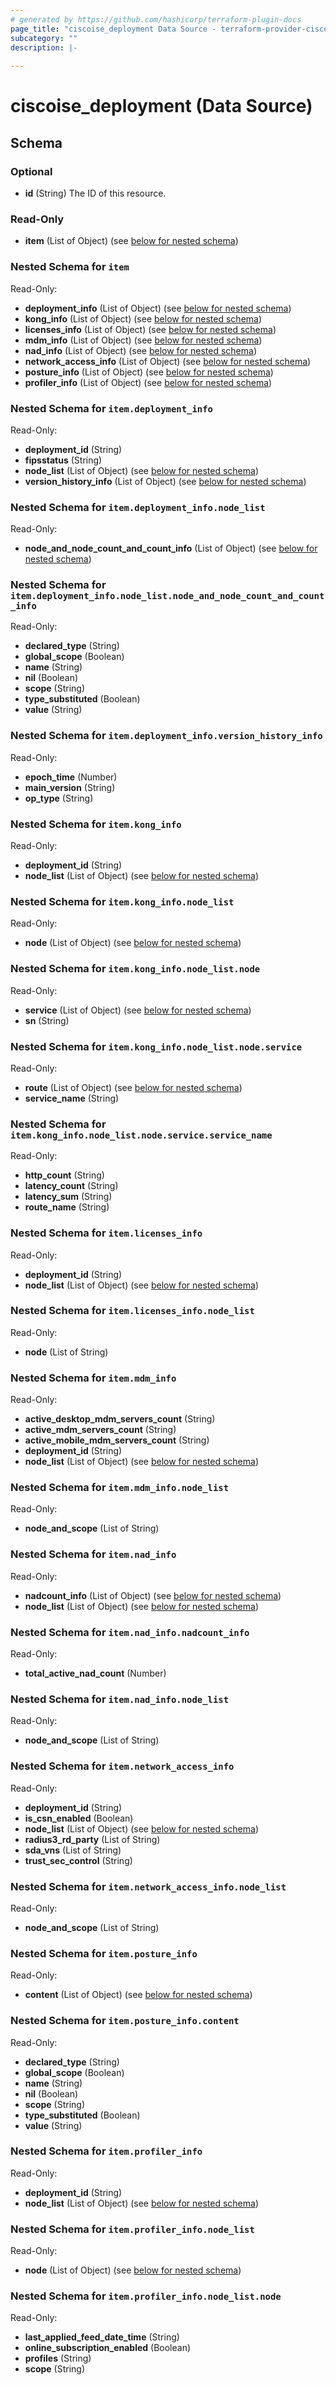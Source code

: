 ```yaml
---
# generated by https://github.com/hashicorp/terraform-plugin-docs
page_title: "ciscoise_deployment Data Source - terraform-provider-ciscoise"
subcategory: ""
description: |-
  
---
```


# ciscoise_deployment (Data Source)





<!-- schema generated by tfplugindocs -->
## Schema

### Optional

- **id** (String) The ID of this resource.

### Read-Only

- **item** (List of Object) (see [below for nested schema](#nestedatt--item))

<a id="nestedatt--item"></a>
### Nested Schema for `item`

Read-Only:

- **deployment_info** (List of Object) (see [below for nested schema](#nestedobjatt--item--deployment_info))
- **kong_info** (List of Object) (see [below for nested schema](#nestedobjatt--item--kong_info))
- **licenses_info** (List of Object) (see [below for nested schema](#nestedobjatt--item--licenses_info))
- **mdm_info** (List of Object) (see [below for nested schema](#nestedobjatt--item--mdm_info))
- **nad_info** (List of Object) (see [below for nested schema](#nestedobjatt--item--nad_info))
- **network_access_info** (List of Object) (see [below for nested schema](#nestedobjatt--item--network_access_info))
- **posture_info** (List of Object) (see [below for nested schema](#nestedobjatt--item--posture_info))
- **profiler_info** (List of Object) (see [below for nested schema](#nestedobjatt--item--profiler_info))

<a id="nestedobjatt--item--deployment_info"></a>
### Nested Schema for `item.deployment_info`

Read-Only:

- **deployment_id** (String)
- **fipsstatus** (String)
- **node_list** (List of Object) (see [below for nested schema](#nestedobjatt--item--deployment_info--node_list))
- **version_history_info** (List of Object) (see [below for nested schema](#nestedobjatt--item--deployment_info--version_history_info))

<a id="nestedobjatt--item--deployment_info--node_list"></a>
### Nested Schema for `item.deployment_info.node_list`

Read-Only:

- **node_and_node_count_and_count_info** (List of Object) (see [below for nested schema](#nestedobjatt--item--deployment_info--node_list--node_and_node_count_and_count_info))

<a id="nestedobjatt--item--deployment_info--node_list--node_and_node_count_and_count_info"></a>
### Nested Schema for `item.deployment_info.node_list.node_and_node_count_and_count_info`

Read-Only:

- **declared_type** (String)
- **global_scope** (Boolean)
- **name** (String)
- **nil** (Boolean)
- **scope** (String)
- **type_substituted** (Boolean)
- **value** (String)



<a id="nestedobjatt--item--deployment_info--version_history_info"></a>
### Nested Schema for `item.deployment_info.version_history_info`

Read-Only:

- **epoch_time** (Number)
- **main_version** (String)
- **op_type** (String)



<a id="nestedobjatt--item--kong_info"></a>
### Nested Schema for `item.kong_info`

Read-Only:

- **deployment_id** (String)
- **node_list** (List of Object) (see [below for nested schema](#nestedobjatt--item--kong_info--node_list))

<a id="nestedobjatt--item--kong_info--node_list"></a>
### Nested Schema for `item.kong_info.node_list`

Read-Only:

- **node** (List of Object) (see [below for nested schema](#nestedobjatt--item--kong_info--node_list--node))

<a id="nestedobjatt--item--kong_info--node_list--node"></a>
### Nested Schema for `item.kong_info.node_list.node`

Read-Only:

- **service** (List of Object) (see [below for nested schema](#nestedobjatt--item--kong_info--node_list--node--service))
- **sn** (String)

<a id="nestedobjatt--item--kong_info--node_list--node--service"></a>
### Nested Schema for `item.kong_info.node_list.node.service`

Read-Only:

- **route** (List of Object) (see [below for nested schema](#nestedobjatt--item--kong_info--node_list--node--service--route))
- **service_name** (String)

<a id="nestedobjatt--item--kong_info--node_list--node--service--route"></a>
### Nested Schema for `item.kong_info.node_list.node.service.service_name`

Read-Only:

- **http_count** (String)
- **latency_count** (String)
- **latency_sum** (String)
- **route_name** (String)






<a id="nestedobjatt--item--licenses_info"></a>
### Nested Schema for `item.licenses_info`

Read-Only:

- **deployment_id** (String)
- **node_list** (List of Object) (see [below for nested schema](#nestedobjatt--item--licenses_info--node_list))

<a id="nestedobjatt--item--licenses_info--node_list"></a>
### Nested Schema for `item.licenses_info.node_list`

Read-Only:

- **node** (List of String)



<a id="nestedobjatt--item--mdm_info"></a>
### Nested Schema for `item.mdm_info`

Read-Only:

- **active_desktop_mdm_servers_count** (String)
- **active_mdm_servers_count** (String)
- **active_mobile_mdm_servers_count** (String)
- **deployment_id** (String)
- **node_list** (List of Object) (see [below for nested schema](#nestedobjatt--item--mdm_info--node_list))

<a id="nestedobjatt--item--mdm_info--node_list"></a>
### Nested Schema for `item.mdm_info.node_list`

Read-Only:

- **node_and_scope** (List of String)



<a id="nestedobjatt--item--nad_info"></a>
### Nested Schema for `item.nad_info`

Read-Only:

- **nadcount_info** (List of Object) (see [below for nested schema](#nestedobjatt--item--nad_info--nadcount_info))
- **node_list** (List of Object) (see [below for nested schema](#nestedobjatt--item--nad_info--node_list))

<a id="nestedobjatt--item--nad_info--nadcount_info"></a>
### Nested Schema for `item.nad_info.nadcount_info`

Read-Only:

- **total_active_nad_count** (Number)


<a id="nestedobjatt--item--nad_info--node_list"></a>
### Nested Schema for `item.nad_info.node_list`

Read-Only:

- **node_and_scope** (List of String)



<a id="nestedobjatt--item--network_access_info"></a>
### Nested Schema for `item.network_access_info`

Read-Only:

- **deployment_id** (String)
- **is_csn_enabled** (Boolean)
- **node_list** (List of Object) (see [below for nested schema](#nestedobjatt--item--network_access_info--node_list))
- **radius3_rd_party** (List of String)
- **sda_vns** (List of String)
- **trust_sec_control** (String)

<a id="nestedobjatt--item--network_access_info--node_list"></a>
### Nested Schema for `item.network_access_info.node_list`

Read-Only:

- **node_and_scope** (List of String)



<a id="nestedobjatt--item--posture_info"></a>
### Nested Schema for `item.posture_info`

Read-Only:

- **content** (List of Object) (see [below for nested schema](#nestedobjatt--item--posture_info--content))

<a id="nestedobjatt--item--posture_info--content"></a>
### Nested Schema for `item.posture_info.content`

Read-Only:

- **declared_type** (String)
- **global_scope** (Boolean)
- **name** (String)
- **nil** (Boolean)
- **scope** (String)
- **type_substituted** (Boolean)
- **value** (String)



<a id="nestedobjatt--item--profiler_info"></a>
### Nested Schema for `item.profiler_info`

Read-Only:

- **deployment_id** (String)
- **node_list** (List of Object) (see [below for nested schema](#nestedobjatt--item--profiler_info--node_list))

<a id="nestedobjatt--item--profiler_info--node_list"></a>
### Nested Schema for `item.profiler_info.node_list`

Read-Only:

- **node** (List of Object) (see [below for nested schema](#nestedobjatt--item--profiler_info--node_list--node))

<a id="nestedobjatt--item--profiler_info--node_list--node"></a>
### Nested Schema for `item.profiler_info.node_list.node`

Read-Only:

- **last_applied_feed_date_time** (String)
- **online_subscription_enabled** (Boolean)
- **profiles** (String)
- **scope** (String)


